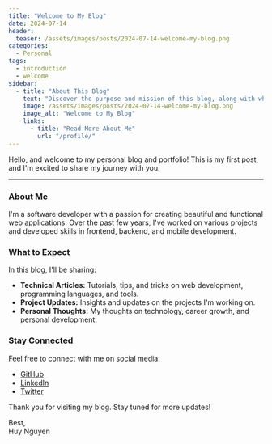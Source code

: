 ```yaml
---
title: "Welcome to My Blog"
date: 2024-07-14
header:
  teaser: /assets/images/posts/2024-07-14-welcome-my-blog.png
categories:
  - Personal
tags:
  - introduction
  - welcome
sidebar:
  - title: "About This Blog"
    text: "Discover the purpose and mission of this blog, along with what you can expect from future posts."
    image: /assets/images/posts/2024-07-14-welcome-my-blog.png
    image_alt: "Welcome to My Blog"
    links:
      - title: "Read More About Me"
        url: "/profile/"
---
```


Hello, and welcome to my personal blog and portfolio! This is my first post, and I'm excited to share my journey with you.

---

### About Me

I'm a software developer with a passion for creating beautiful and functional web applications. Over the past few years, I've worked on various projects and developed skills in frontend, backend, and mobile development.

### What to Expect

In this blog, I'll be sharing:
- **Technical Articles:** Tutorials, tips, and tricks on web development, programming languages, and tools.
- **Project Updates:** Insights and updates on the projects I'm working on.
- **Personal Thoughts:** My thoughts on technology, career growth, and personal development.

### Stay Connected

Feel free to connect with me on social media:
- [GitHub](https://github.com/patrick204nqh)
- [LinkedIn](https://www.linkedin.com/in/patrick204nqh)
- [Twitter](https://twitter.com/patrick204nqh)

Thank you for visiting my blog. Stay tuned for more updates!

Best,
<br/>
Huy Nguyen